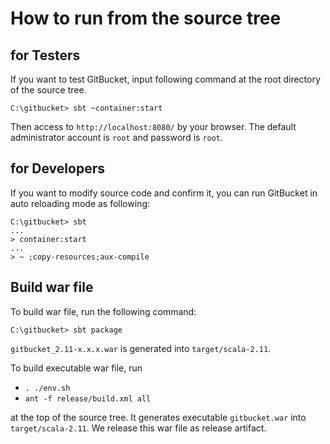 How to run from the source tree
========

for Testers
--------

If you want to test GitBucket, input following command at the root directory of the source tree.

```
C:\gitbucket> sbt ~container:start
```

Then access to `http://localhost:8080/` by your browser. The default administrator account is `root` and password is `root`.

for Developers
--------
If you want to modify source code and confirm it, you can run GitBucket in auto reloading mode as following:

```
C:\gitbucket> sbt
...
> container:start
...
> ~ ;copy-resources;aux-compile
```

Build war file
--------

To build war file, run the following command:

```
C:\gitbucket> sbt package
```

`gitbucket_2.11-x.x.x.war` is generated into `target/scala-2.11`.

To build executable war file, run

*  `. ./env.sh`
*  `ant -f release/build.xml all`

at the top of the source tree. It generates executable `gitbucket.war` into `target/scala-2.11`. We release this war file as release artifact.
